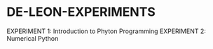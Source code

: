 # DE-LEON-EXPERIMENTS
EXPERIMENT 1: Introduction to Phyton Programming
EXPERIMENT 2: Numerical Python
